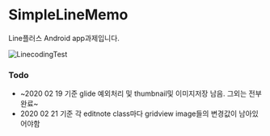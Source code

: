 # SimpleLineMemo
 Line플러스 Android app과제입니다. 

![LinecodingTest](https://user-images.githubusercontent.com/40031858/74128902-a55a1f00-4c21-11ea-9ccf-b11d3ae5625f.JPG)


### Todo 

- ~2020 02 19 기준 glide 예외처리 및 thumbnail및 이미지저장 남음. 그외는 전부 완료~  
- 2020 02 21 기준 각 editnote class마다 gridview image들의 변경값이 남아있어야함 
